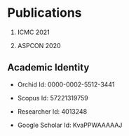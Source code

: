# Publications

1. ICMC 2021

2. ASPCON 2020

## Academic Identity

* Orchid Id: 0000-0002-5512-3441

* Scopus Id: 57221319759

* Researcher Id: 4013248

* Google Scholar Id: KvaPPWAAAAAJ


